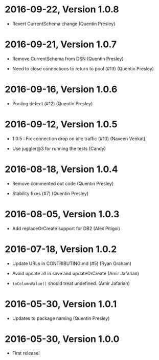 2016-09-22, Version 1.0.8
=========================

 * Revert CurrentSchema change (Quentin Presley)


2016-09-21, Version 1.0.7
=========================

 * Remove CurrentSchema from DSN (Quentin Presley)

 * Need to close connections to return to pool (#13) (Quentin Presley)


2016-09-16, Version 1.0.6
=========================

 * Pooling defect (#12) (Quentin Presley)


2016-09-12, Version 1.0.5
=========================

 * 1.0.5 : Fix connection drop on idle traffic (#10) (Naveen Venkat)

 * Use juggler@3 for running the tests (Candy)


2016-08-18, Version 1.0.4
=========================

 * Remove commented out code (Quentin Presley)

 * Stability fixes (#7) (Quentin Presley)


2016-08-05, Version 1.0.3
=========================

 * Add replaceOrCreate support for DB2 (Alex Pitigoi)


2016-07-18, Version 1.0.2
=========================

 * Update URLs in CONTRIBUTING.md (#5) (Ryan Graham)

 * Avoid update all in save and updateOrCreate (Amir Jafarian)

 * `toColumnValue()` should treat undefined. (Amir Jafarian)


2016-05-30, Version 1.0.1
=========================

 * Updates to package naming (Quentin Presley)


2016-05-30, Version 1.0.0
=========================

 * First release!
